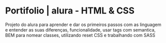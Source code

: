 # Portifolio | alura - HTML &amp; CSS
 
Projeto do alura para aprender e dar os primeiros passos com as linguagem e entender as suas diferenças, funcionalidade, usar tags com semantica, BEM para nomear classes, utilizando reset CSS e trabalhando com SASS 
